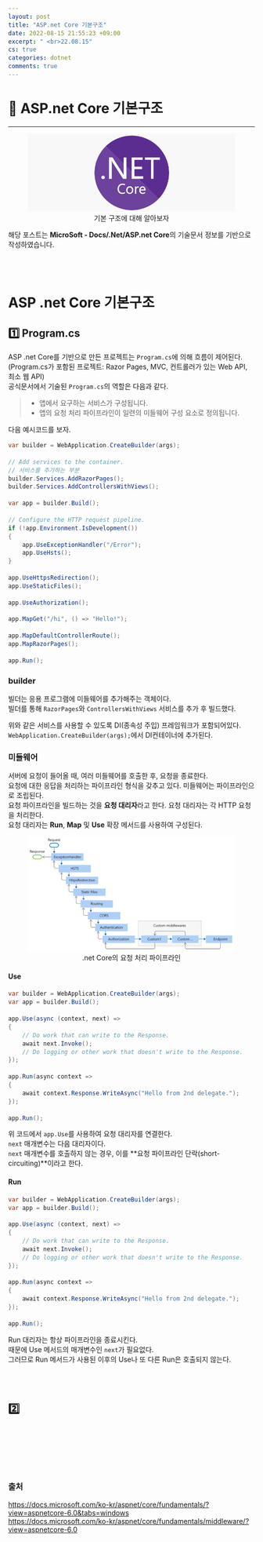 ```yaml
---
layout: post
title: "ASP.net Core 기본구조"
date: 2022-08-15 21:55:23 +09:00
excerpt: " <br>22.08.15"
cs: true
categories: dotnet
comments: true
---
```

# 📌 ASP.net Core 기본구조
---------------------------

<figure>
    <a href="/assets/img/dotnet/dotnetlogo.png"><img src="/assets/img/dotnet/dotnetlogo.png"></a>    
    <figcaption style="text-align:center">기본 구조에 대해 알아보자</figcaption>
</figure>

해당 포스트는 **MicroSoft - Docs/.Net/ASP.net Core**의 기술문서 정보를 기반으로 작성하였습니다.  


<br>
<br>

# ASP .net Core 기본구조
## 1️⃣ Program.cs
ASP .net Core를 기반으로 만든 프로젝트는 ``Program.cs``에 의해 흐름이 제어된다.  
(Program.cs가 포함된 프로젝트: Razor Pages, MVC, 컨트롤러가 있는 Web API, 최소 웹 API)  
공식문서에서 기술된 ``Program.cs``의 역할은 다음과 같다.  
> - 앱에서 요구하는 서비스가 구성됩니다.
> - 앱의 요청 처리 파이프라인이 일련의 미들웨어 구성 요소로 정의됩니다.

다음 예시코드를 보자.  
```csharp
var builder = WebApplication.CreateBuilder(args);

// Add services to the container.
// 서비스를 추가하는 부분
builder.Services.AddRazorPages();
builder.Services.AddControllersWithViews();

var app = builder.Build();

// Configure the HTTP request pipeline.
if (!app.Environment.IsDevelopment())
{
    app.UseExceptionHandler("/Error");
    app.UseHsts();
}

app.UseHttpsRedirection();
app.UseStaticFiles();

app.UseAuthorization();

app.MapGet("/hi", () => "Hello!");

app.MapDefaultControllerRoute();
app.MapRazorPages();

app.Run();
```
### builder
빌더는 응용 프로그램에 미들웨어를 추가해주는 객체이다.  
빌더를 통해 ``RazorPages``와 ``ControllersWithViews`` 서비스를 추가 후 빌드했다.  

위와 같은 서비스를 사용할 수 있도록 DI(종속성 주입) 프레임워크가 포함되어있다.  
``WebApplication.CreateBuilder(args);``에서 DI컨테이너에 추가된다.  

### 미들웨어
서버에 요청이 들어올 때, 여러 미들웨어를 호출한 후, 요청을 종료한다.  
요청에 대한 응답을 처리하는 파이프라인 형식을 갖추고 있다. 미들웨어는 파이프라인으로 조립된다.  
요청 파이프라인을 빌드하는 것을 **요청 대리자**라고 한다. 요청 대리자는 각 HTTP 요청을 처리한다.  
요청 대리자는 **Run**, **Map** 및 **Use** 확장 메서드를 사용하여 구성된다.  

<figure>
    <a href="/assets/img/dotnet/2022-08-15/middleware-pipeline.svg"><img src="/assets/img/dotnet/2022-08-15/middleware-pipeline.svg"></a>    
    <figcaption style="text-align:center">.net Core의 요청 처리 파이프라인</figcaption>
</figure>

#### Use
```csharp
var builder = WebApplication.CreateBuilder(args);
var app = builder.Build();

app.Use(async (context, next) =>
{
    // Do work that can write to the Response.
    await next.Invoke();
    // Do logging or other work that doesn't write to the Response.
});

app.Run(async context =>
{
    await context.Response.WriteAsync("Hello from 2nd delegate.");
});

app.Run();
```
위 코드에서 ``app.Use``를 사용하여 요청 대리자를 연결한다.  
``next`` 매개변수는 다음 대리자이다.  
``next`` 매개변수를 호출하지 않는 경우, 이를 **요청 파이프라인 단락(short-circuiting)**이라고 한다.  

#### Run
```csharp
var builder = WebApplication.CreateBuilder(args);
var app = builder.Build();

app.Use(async (context, next) =>
{
    // Do work that can write to the Response.
    await next.Invoke();
    // Do logging or other work that doesn't write to the Response.
});

app.Run(async context =>
{
    await context.Response.WriteAsync("Hello from 2nd delegate.");
});

app.Run();
```

Run 대리자는 항상 파이프라인을 종료시킨다.  
때문에 Use 메서드의 매개변수인 ``next``가 필요없다.  
그러므로 Run 메서드가 사용된 이후의 Use나 또 다른 Run은 호출되지 않는다.  



<br>
<br>

## 2️⃣ 
<br>
<br>



<br>
<br>
<br>

### 출처
https://docs.microsoft.com/ko-kr/aspnet/core/fundamentals/?view=aspnetcore-6.0&tabs=windows  
https://docs.microsoft.com/ko-kr/aspnet/core/fundamentals/middleware/?view=aspnetcore-6.0

[jekyll-docs]: https://jekyllrb.com/docs/home
[jekyll-gh]:   https://github.com/jekyll/jekyll
[jekyll-talk]: https://talk.jekyllrb.com/

